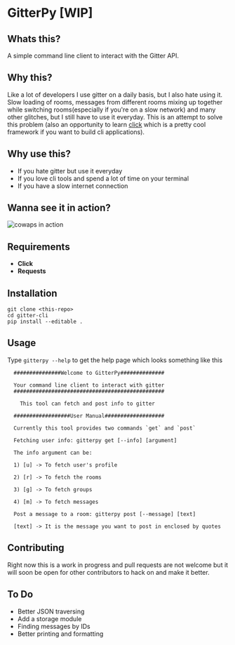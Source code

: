 # GitterPy [WIP]

## Whats this?
A simple command line client to interact with the Gitter API.

## Why this?
Like a lot of developers I use gitter on a daily basis, but I also hate using it. Slow loading of rooms, messages from different rooms mixing up together while switching rooms(especially if you're on a slow network) and many other glitches, but I still have to use it everyday. This is an attempt to solve this problem (also an opportunity to learn [click](http://click.pocoo.org/) which is a pretty cool framework if you want to build cli applications).

## Why use this?
- If you hate gitter but use it everyday
- If you love cli tools and spend a lot of time on your terminal
- If you have a slow internet connection

## Wanna see it in action?
![cowaps in action](https://raw.githubusercontent.com/palash25/gitter-cli/master/assets/gitterpy.gif)

## Requirements
- **Click**
- **Requests**

## Installation
```
git clone <this-repo>
cd gitter-cli
pip install --editable .
```

## Usage
Type `gitterpy --help` to get the help page which looks something like this
```
  ###############Welcome to GitterPy##############

  Your command line client to interact with gitter
  ################################################

    This tool can fetch and post info to gitter

  ##################User Manual###################

  Currently this tool provides two commands `get` and `post`

  Fetching user info: gitterpy get [--info] [argument]

  The info argument can be:

  1) [u] -> To fetch user's profile

  2) [r] -> To fetch the rooms

  3) [g] -> To fetch groups

  4) [m] -> To fetch messages

  Post a message to a room: gitterpy post [--message] [text]

  [text] -> It is the message you want to post in enclosed by quotes

```

## Contributing
Right now this is a work in progress and pull requests are not welcome but it will soon be open for other contributors to hack on and make it better.

## To Do
- Better JSON traversing
- Add a storage module
- Finding messages by IDs
- Better printing and formatting


